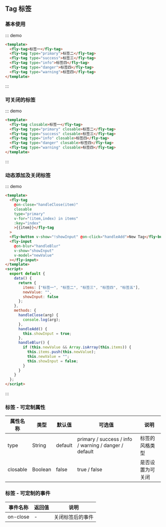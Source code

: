 ## Tag 标签

### 基本使用

::: demo

```html
<template>
  <fly-tag>标签一</fly-tag>
  <fly-tag type="primary">标签二</fly-tag>
  <fly-tag type="success">标签三</fly-tag>
  <fly-tag type="info">标签四</fly-tag>
  <fly-tag type="danger">标签四</fly-tag>
  <fly-tag type="warning">标签四</fly-tag>
</template>
```

:::

### 可关闭的标签

::: demo

```html
<template>
  <fly-tag closable>标签一</fly-tag>
  <fly-tag type="primary" closable>标签二</fly-tag>
  <fly-tag type="success" closable>标签三</fly-tag>
  <fly-tag type="info" closable>标签四</fly-tag>
  <fly-tag type="danger" closable>标签四</fly-tag>
  <fly-tag type="warning" closable>标签四</fly-tag>
</template>
```

:::

### 动态添加及关闭标签

::: demo

```html
<template>
  <fly-tag
    @on-close="handleClose(item)"
    closable
    type="primary"
    v-for="(item,index) in items"
    :key="index"
    >{{item}}</fly-tag
  >
  <fly-button v-show="!showInput" @on-click="handleAdd">New Tag</fly-button>
  <fly-input
    @on-blur="handleBlur"
    v-show="showInput"
    v-model="newValue"
  ></fly-input>
</template>
<script>
  export default {
    data() {
      return {
        items: ["标签一", "标签二", "标签三", "标签四", "标签五"],
        newValue: "",
        showInput: false
      };
    },
    methods: {
      handleClose(arg) {
        console.log(arg);
      },
      handleAdd() {
        this.showInput = true;
      },
      handleBlur() {
        if (this.newValue && Array.isArray(this.items)) {
          this.items.push(this.newValue);
          this.newValue = "";
          this.showInput = false;
        }
      }
    }
  };
</script>
```

:::

### 标签 - 可定制属性

| 属性名称 | 类型    | 默认值  | 可选值                                                | 说明             |
| -------- | ------- | ------- | ----------------------------------------------------- | ---------------- |
| type     | String  | default | primary / success / info / warning / danger / default | 标签的风格类型   |
| closable | Boolean | false   | true / false                                          | 是否设置为可关闭 |

### 标签 - 可定制的事件

| 事件名称 | 返回值 | 说明             |
| -------- | ------ | ---------------- |
| on-close | -      | 关闭标签后的事件 |
